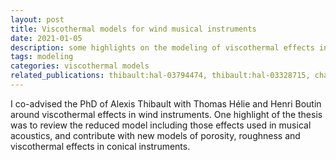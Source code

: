 ```yaml
---
layout: post
title: Viscothermal models for wind musical instruments
date: 2021-01-05
description: some highlights on the modeling of viscothermal effects in wind musical instruments
tags: modeling
categories: viscothermal models
related_publications: thibault:hal-03794474, thibault:hal-03328715, chabassier:hal-02917351, thibault:hal-03332223, boutin:hal-03780126, thibault:hal-03673860, chabassier:hal-04251425
---
```

I co-advised the PhD of Alexis Thibault with Thomas Hélie and Henri Boutin around viscothermal effects in wind instruments. One highlight of the thesis was to review the reduced model including those effects used in musical acoustics, and contribute with new models of porosity, roughness and viscothermal effects in conical instruments. 